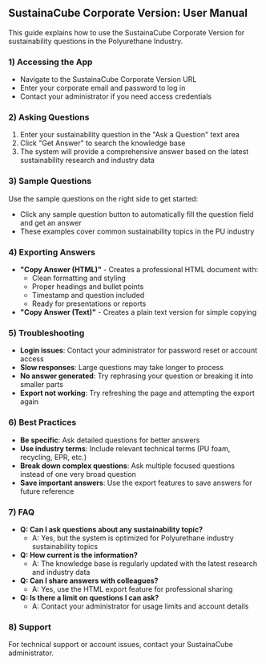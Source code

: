 ## SustainaCube Corporate Version: User Manual

This guide explains how to use the SustainaCube Corporate Version for sustainability questions in the Polyurethane Industry.

### 1) Accessing the App
- Navigate to the SustainaCube Corporate Version URL
- Enter your corporate email and password to log in
- Contact your administrator if you need access credentials

### 2) Asking Questions
1. Enter your sustainability question in the "Ask a Question" text area
2. Click "Get Answer" to search the knowledge base
3. The system will provide a comprehensive answer based on the latest sustainability research and industry data

### 3) Sample Questions
Use the sample questions on the right side to get started:
- Click any sample question button to automatically fill the question field and get an answer
- These examples cover common sustainability topics in the PU industry

### 4) Exporting Answers
- **"Copy Answer (HTML)"** - Creates a professional HTML document with:
  - Clean formatting and styling
  - Proper headings and bullet points
  - Timestamp and question included
  - Ready for presentations or reports
- **"Copy Answer (Text)"** - Creates a plain text version for simple copying

### 5) Troubleshooting
- **Login issues**: Contact your administrator for password reset or account access
- **Slow responses**: Large questions may take longer to process
- **No answer generated**: Try rephrasing your question or breaking it into smaller parts
- **Export not working**: Try refreshing the page and attempting the export again

### 6) Best Practices
- **Be specific**: Ask detailed questions for better answers
- **Use industry terms**: Include relevant technical terms (PU foam, recycling, EPR, etc.)
- **Break down complex questions**: Ask multiple focused questions instead of one very broad question
- **Save important answers**: Use the export features to save answers for future reference

### 7) FAQ
- **Q: Can I ask questions about any sustainability topic?**
  - A: Yes, but the system is optimized for Polyurethane industry sustainability topics
- **Q: How current is the information?**
  - A: The knowledge base is regularly updated with the latest research and industry data
- **Q: Can I share answers with colleagues?**
  - A: Yes, use the HTML export feature for professional sharing
- **Q: Is there a limit on questions I can ask?**
  - A: Contact your administrator for usage limits and account details

### 8) Support
For technical support or account issues, contact your SustainaCube administrator.
